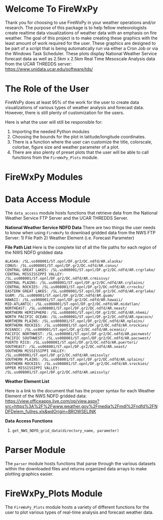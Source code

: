 # Welcome To FireWxPy

Thank you for choosing to use FireWxPy in your weather operations and/or research. The purpose of this package is to help fellow meteorologists create realtime data visualizations of weather data with an emphasis on fire weather. The goal of this project is to make creating these graphics with the least amount of work required for the user. These graphics are designed to be part of a script that is being automatically run via either a Cron Job or via the Windows Task Scheduler. These plots display National Weather Service forecast data as well as 2.5km x 2.5km Real Time Mesoscale Analysis data from the UCAR THREDDS server: https://www.unidata.ucar.edu/software/tds/

# The Role of the User

FireWxPy does at least 95% of the work for the user to create data visualizations of various types of weather analysis and forecast data. However, there is still plenty of customization for the users. 

Here is what the user will still be responsible for:

1. Importing the needed Python modules
2. Choosing the bounds for the plot in latitude/longitude coordinates. 
3. There is a function where the user can customize the title, colorscale, colorbar, figure size and weather parameter of a plot. 
4. There are also plenty of preset plots that the user will be able to call functions from the `FireWxPy_Plots` module.

# FireWxPy Modules

# Data Access Module

The `data_access` module hosts functions that retrieve data from the National Weather Service FTP Server and the UCAR THREDDS Server. 

**National Weather Service NDFD Data**
There are two things the user needs to know when using `FireWxPy` to download gridded data from the NWS FTP Server: 1) File Path 
2) Weather Element (i.e. Forecast Parameter)

**File Path List**
Here is the complete list of all the file paths for each region of the NWS NDFD gridded data

    ALASKA: /SL.us008001/ST.opnl/DF.gr2/DC.ndfd/AR.alaska/
    CONUS: /SL.us008001/ST.opnl/DF.gr2/DC.ndfd/AR.conus/
    CENTRAL GREAT LAKES: /SL.us008001/ST.opnl/DF.gr2/DC.ndfd/AR.crgrlake/
    CENTRAL MISSISSIPPI VALLEY: /SL.us008001/ST.opnl/DF.gr2/DC.ndfd/AR.crmissvy/
    CENTRAL PLAINS: /SL.us008001/ST.opnl/DF.gr2/DC.ndfd/AR.crplains/
    CENTRAL ROCKIES: /SL.us008001/ST.opnl/DF.gr2/DC.ndfd/AR.crrocks/
    EASTERN GREAT LAKES: /SL.us008001/ST.opnl/DF.gr2/DC.ndfd/AR.ergrlake/
    GUAM: /SL.us008001/ST.opnl/DF.gr2/DC.ndfd/AR.guam/
    HAWAII: /SL.us008001/ST.opnl/DF.gr2/DC.ndfd/AR.hawaii/
    MID-ATLANTIC: /SL.us008001/ST.opnl/DF.gr2/DC.ndfd/AR.midatlan/
    NORTHEAST: /SL.us008001/ST.opnl/DF.gr2/DC.ndfd/AR.neast/
    NORTHERN HEMISPHERE: /SL.us008001/ST.opnl/DF.gr2/DC.ndfd/AR.nhemi/
    NORTH PACIFIC OCEAN: /SL.us008001/ST.opnl/DF.gr2/DC.ndfd/AR.npacocn/
    NORTHERN PLAINS: /SL.us008001/ST.opnl/DF.gr2/DC.ndfd/AR.nplains/
    NORTHERN ROCKIES: /SL.us008001/ST.opnl/DF.gr2/DC.ndfd/AR.nrockies/
    OCEANIC: /SL.us008001/ST.opnl/DF.gr2/DC.ndfd/AR.oceanic/
    PACIFIC NORTHWEST: /SL.us008001/ST.opnl/DF.gr2/DC.ndfd/AR.pacnwest/
    PACIFIC SOUTHWEST: /SL.us008001/ST.opnl/DF.gr2/DC.ndfd/AR.pacswest/
    PUERTO RICO: /SL.us008001/ST.opnl/DF.gr2/DC.ndfd/AR.puertori/
    SOUTHEAST: /SL.us008001/ST.opnl/DF.gr2/DC.ndfd/AR.seast/
    SOUTHERN MISSISSIPPI VALLEY: /SL.us008001/ST.opnl/DF.gr2/DC.ndfd/AR.smissvly/
    SOUTHERN PLAINS: /SL.us008001/ST.opnl/DF.gr2/DC.ndfd/AR.splains/
    SOUTHERN ROCKIES: /SL.us008001/ST.opnl/DF.gr2/DC.ndfd/AR.srockies/
    UPPER MISSISSIPPI VALLEY: /SL.us008001/ST.opnl/DF.gr2/DC.ndfd/AR.umissvly/
    
**Weather Element List**

Here is a link to the document that has the proper syntax for each Weather Element of the NWS NDFD gridded data: https://view.officeapps.live.com/op/view.aspx?src=https%3A%2F%2Fwww.weather.gov%2Fmedia%2Fmdl%2Fndfd%2FNDFDelem_fullres.xls&wdOrigin=BROWSELINK

**Data Access Functions**

1. `get_NWS_NDFD_grid_data(directory_name, parameter)`









# Parser Module

The `parser` module hosts functions that parse through the various datasets within the downloaded files and returns organized data arrays to make plotting graphics easier. 








# FireWxPy_Plots Module

The `FireWxPy_Plots` module hosts a variety of different functions for the user to plot various types of real-time analysis and forecast weather data. 

